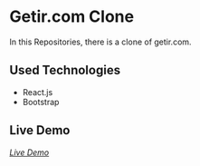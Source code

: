 # Getir.com Clone 

In this Repositories, there is a clone of getir.com.

## Used Technologies

+ React.js
+ Bootstrap

## Live Demo

*[Live Demo](https://courageous-beijinho-7c5cb3.netlify.app/)*